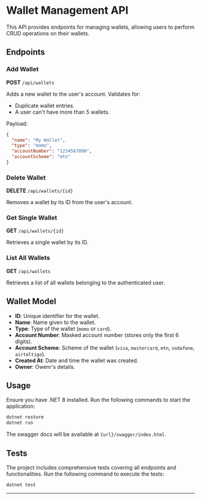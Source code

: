 # Wallet Management API

This API provides endpoints for managing wallets, allowing users to perform CRUD operations on their wallets.

## Endpoints

### Add Wallet

**POST** `/api/wallets`

Adds a new wallet to the user's account. Validates for:

- Duplicate wallet entries.
- A user can't have more than 5 wallets.

Payload:

```json
{
  "name": "My Wallet",
  "type": "momo",
  "accountNumber": "1234567890",
  "accountScheme": "mtn"
}
```

### Delete Wallet

**DELETE** `/api/wallets/{id}`

Removes a wallet by its ID from the user's account.

### Get Single Wallet

**GET** `/api/wallets/{id}`

Retrieves a single wallet by its ID.

### List All Wallets

**GET** `/api/wallets`

Retrieves a list of all wallets belonging to the authenticated user.

## Wallet Model

- **ID**: Unique identifier for the wallet.
- **Name**: Name given to the wallet.
- **Type**: Type of the wallet (`momo` or `card`).
- **Account Number**: Masked account number (stores only the first 6 digits).
- **Account Scheme**: Scheme of the wallet (`visa`, `mastercard`, `mtn`, `vodafone`, `airteltigo`).
- **Created At**: Date and time the wallet was created.
- **Owner**: Owenr's details.

## Usage

Ensure you have .NET 8 installed. Run the following commands to start the application:

```bash
dotnet restore
dotnet run
```

The swagger docs will be available at `{url}/swagger/index.html`.

## Tests

The project includes comprehensive tests covering all endpoints and functionalities. Run the following command to execute the tests:

```bash
dotnet test
```

---
